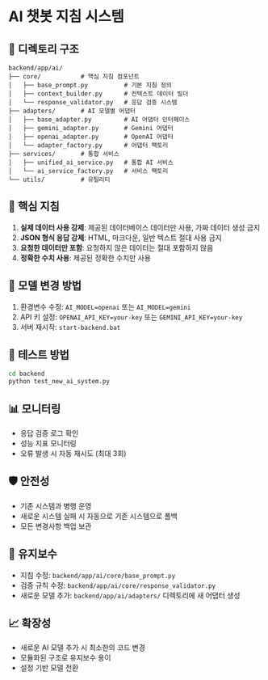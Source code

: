 # AI 챗봇 지침 시스템

## 📁 디렉토리 구조
```
backend/app/ai/
├── core/           # 핵심 지침 컴포넌트
│   ├── base_prompt.py          # 기본 지침 정의
│   ├── context_builder.py      # 컨텍스트 데이터 빌더
│   └── response_validator.py   # 응답 검증 시스템
├── adapters/       # AI 모델별 어댑터
│   ├── base_adapter.py         # AI 어댑터 인터페이스
│   ├── gemini_adapter.py       # Gemini 어댑터
│   ├── openai_adapter.py       # OpenAI 어댑터
│   └── adapter_factory.py      # 어댑터 팩토리
├── services/       # 통합 서비스
│   ├── unified_ai_service.py   # 통합 AI 서비스
│   └── ai_service_factory.py   # 서비스 팩토리
└── utils/          # 유틸리티
```

## 🎯 핵심 지침
1. **실제 데이터 사용 강제**: 제공된 데이터베이스 데이터만 사용, 가짜 데이터 생성 금지
2. **JSON 형식 응답 강제**: HTML, 마크다운, 일반 텍스트 절대 사용 금지
3. **요청한 데이터만 포함**: 요청하지 않은 데이터는 절대 포함하지 않음
4. **정확한 수치 사용**: 제공된 정확한 수치만 사용

## 🔄 모델 변경 방법
1. 환경변수 수정: `AI_MODEL=openai` 또는 `AI_MODEL=gemini`
2. API 키 설정: `OPENAI_API_KEY=your-key` 또는 `GEMINI_API_KEY=your-key`
3. 서버 재시작: `start-backend.bat`

## 🧪 테스트 방법
```bash
cd backend
python test_new_ai_system.py
```

## 📊 모니터링
- 응답 검증 로그 확인
- 성능 지표 모니터링
- 오류 발생 시 자동 재시도 (최대 3회)

## 🛡️ 안전성
- 기존 시스템과 병행 운영
- 새로운 시스템 실패 시 자동으로 기존 시스템으로 폴백
- 모든 변경사항 백업 보관

## 🔧 유지보수
- 지침 수정: `backend/app/ai/core/base_prompt.py`
- 검증 규칙 수정: `backend/app/ai/core/response_validator.py`
- 새로운 모델 추가: `backend/app/ai/adapters/` 디렉토리에 새 어댑터 생성

## 📈 확장성
- 새로운 AI 모델 추가 시 최소한의 코드 변경
- 모듈화된 구조로 유지보수 용이
- 설정 기반 모델 전환 